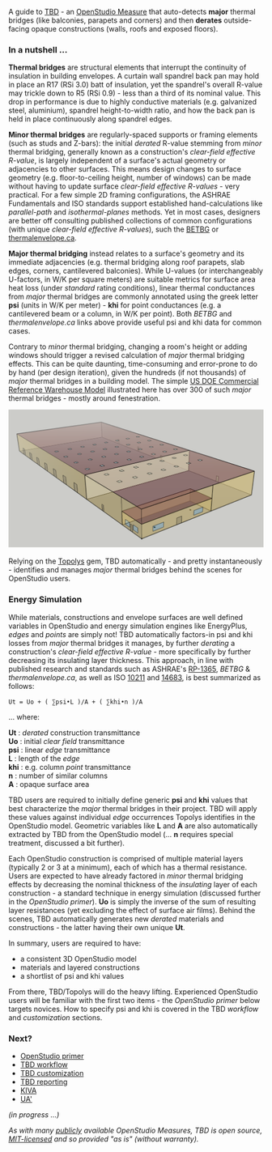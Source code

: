 A guide to [TBD](https://github.com/rd2/tbd "TBD source code repository on GitHub") - an [OpenStudio Measure](https://nrel.github.io/OpenStudio-user-documentation/reference/measure_writing_guide/ "A guide to writing OpenStudio Measures") that auto-detects __major__ thermal bridges (like balconies, parapets and corners) and then __derates__ outside-facing opaque constructions (walls, roofs and exposed floors).

### In a nutshell ...

__Thermal bridges__ are structural elements that interrupt the continuity of insulation in building envelopes. A curtain wall spandrel back pan may hold in place an R17 (RSi 3.0) batt of insulation, yet the spandrel's overall R-value may trickle down to R5 (RSi 0.9) - less than a third of its nominal value. This drop in performance is due to highly conductive materials (e.g. galvanized steel, aluminium), spandrel height-to-width ratio, and how the back pan is held in place continuously along spandrel edges.

__Minor thermal bridges__ are regularly-spaced supports or framing elements (such as studs and Z-bars): the initial _derated_ R-value stemming from _minor_ thermal bridging, generally known as a construction's _clear-field effective R-value_, is largely independent of a surface's actual geometry or adjacencies to other surfaces. This means design changes to surface geometry (e.g. floor-to-ceiling height, number of windows) can be made without having to update surface _clear-field effective R-values_ - very practical. For a few simple 2D framing configurations, the ASHRAE Fundamentals and ISO standards support established hand-calculations like _parallel-path_ and _isothermal-planes_ methods. Yet in most cases, designers are better off consulting published collections of common configurations (with unique _clear-field effective R-values_), such the [BETBG](https://www.bchydro.com/powersmart/business/programs/new-construction.html "Building Envelope Thermal Bridging Guide") or [thermalenvelope.ca](https://thermalenvelope.ca).

__Major thermal bridging__ instead relates to a surface's geometry and its immediate adjacencies (e.g. thermal bridging along roof parapets, slab edges, corners, cantilevered balconies). While U-values (or interchangeably U-factors, in W/K per square meters) are suitable metrics for surface area heat loss (under _standard_ rating conditions), linear thermal conductances from _major_ thermal bridges are commonly annotated using the greek letter __psi__ (units in W/K per meter) - __khi__ for point conductances (e.g. a cantilevered beam or a column, in W/K per point). Both _BETBG_ and _thermalenvelope.ca_ links above provide useful psi and khi data for common cases.

Contrary to _minor_ thermal bridging, changing a room's height or adding windows should trigger a revised calculation of _major_ thermal bridging effects. This can be quite daunting, time-consuming and error-prone to do by hand (per design iteration), given the hundreds (if not thousands) of _major_ thermal bridges in a building model. The simple [US DOE Commercial Reference Warehouse Model](https://www.energy.gov/eere/buildings/commercial-reference-buildings) illustrated here has over 300 of such _major_ thermal bridges - mostly around fenestration.

![US DOE Commercial Reference Warehouse](./assets/images/warehouse.png "US DOE Commercial Reference Warehouse")

Relying on the [Topolys](https://github.com/automaticmagic/topolys "Topolys source code repository on GitHub") gem, TBD automatically - and pretty instantaneously - identifies and manages _major_ thermal bridges behind the scenes for OpenStudio users.

### Energy Simulation

While materials, constructions and envelope surfaces are well defined variables in OpenStudio and energy simulation engines like EnergyPlus, _edges_ and _points_ are simply not! TBD automatically factors-in psi and khi losses from _major_ thermal bridges it manages, by further _derating_ a construction's _clear-field effective R-value_ - more specifically by further decreasing its insulating layer thickness. This approach, in line with published research and standards such as ASHRAE's [RP-1365](https://www.techstreet.com/standards/rp-1365-thermal-performance-of-building-envelope-details-for-mid-and-high-rise-buildings?product_id=1806751), _BETBG_ & _thermalenvelope.ca_, as well as ISO [10211](https://www.iso.org/standard/65710.html) and [14683](https://www.iso.org/standard/65706.html), is best summarized as follows:
```
Ut = Uo + ( ∑psi•L )/A + ( ∑khi•n )/A
```
... where:

__Ut__ : _derated_ construction transmittance  
__Uo__ : initial _clear field_ transmittance  
__psi__ : linear _edge_ transmittance  
__L__ : length of the _edge_  
__khi__ : e.g. column _point_ transmittance  
__n__ : number of similar columns  
__A__ : opaque surface area  

TBD users are required to initially define generic __psi__ and __khi__ values that best characterize the _major_ thermal bridges in their project. TBD will apply these values against individual _edge_ occurrences Topolys identifies in the OpenStudio model. Geometric variables like __L__ and __A__ are also automatically extracted by TBD from the OpenStudio model (... __n__ requires special treatment, discussed a bit further).

Each OpenStudio construction is comprised of multiple material layers (typically 2 or 3 at a minimum), each of which has a thermal resistance. Users are expected to have already factored in _minor_ thermal bridging effects by decreasing the nominal thickness of the _insulating_ layer of each construction - a standard technique in energy simulation (discussed further in the _OpenStudio primer_). __Uo__ is simply the inverse of the sum of resulting layer resistances (yet excluding the effect of surface air films). Behind the scenes, TBD automatically generates new _derated_ materials and constructions - the latter having their own unique __Ut__.

In summary, users are required to have:
- a consistent 3D OpenStudio model
- materials and layered constructions
- a shortlist of psi and khi values

From there, TBD/Topolys will do the heavy lifting. Experienced OpenStudio users will be familiar with the first two items - the _OpenStudio primer_ below targets novices. How to specify psi and khi is covered in the TBD _workflow_ and _customization_ sections.

### Next?

- [OpenStudio primer](./pages/openstudio.html "An OpenStudio primer for TBD users")  
- [TBD workflow](./pages/inputs.html "Basic TBD interaction and workflow")  
- [TBD customization](./pages/custom.html "Customizing TBD inputs")  
- [TBD reporting](./pages/reports.html "What TBD reports back")  
- [KIVA](./pages/kiva.html "Kiva support")  
- [UA'](./pages/ua.html "UA' assessments")  


_(in progress ...)_

_As with many [publicly](https://bcl.nrel.gov/dashboard "OpenStudio's Building Component Library") available OpenStudio Measures, TBD is open source, [MIT-licensed](https://github.com/rd2/tbd/blob/master/LICENSE "TBD's MIT license") and so provided "as is" (without warranty)._
